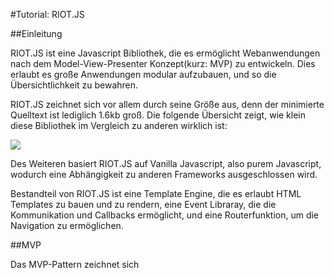 #Tutorial: RIOT.JS

##Einleitung

RIOT.JS ist eine Javascript Bibliothek, die es ermöglicht Webanwendungen
nach dem Model-View-Presenter Konzept(kurz: MVP) zu entwickeln. Dies
erlaubt es große Anwendungen modular aufzubauen, und so die Übersichtlichkeit
zu bewahren.

RIOT.JS zeichnet sich vor allem durch seine Größe aus, denn der minimierte
Quelltext ist lediglich 1.6kb groß. Die folgende Übersicht zeigt, wie klein
diese Bibliothek im Vergleich zu anderen wirklich ist:

<img src="https://muut.com/m/img/riotjs/riot-size-1.6kb.png" />


Des Weiteren basiert RIOT.JS auf Vanilla Javascript, also purem
Javascript, wodurch eine Abhängigkeit zu anderen Frameworks ausgeschlossen wird.

Bestandteil von RIOT.JS ist eine Template Engine, die es erlaubt HTML Templates
zu bauen und zu rendern, eine Event Libraray, die die Kommunikation und Callbacks
ermöglicht, und eine Routerfunktion, um die Navigation zu ermöglichen.

##MVP

Das MVP-Pattern zeichnet sich 